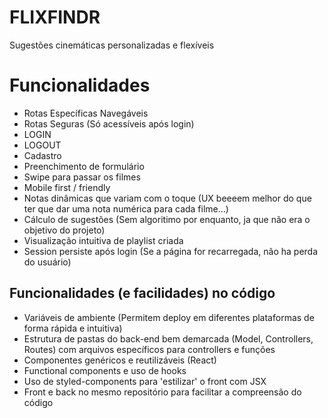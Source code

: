 # FLIXFINDR
Sugestões cinemáticas personalizadas e flexíveis

 # Funcionalidades
* Rotas Específicas Navegáveis
* Rotas Seguras (Só acessíveis após login)
* LOGIN
* LOGOUT
* Cadastro
* Preenchimento de formulário
* Swipe para passar os filmes
* Mobile first / friendly
* Notas dinâmicas que variam com o toque (UX beeeem melhor do que ter que dar uma nota numérica para cada filme...)
* Cálculo de sugestões (Sem algoritimo por enquanto, ja que não era o objetivo do projeto)
* Visualização intuitiva de playlist criada
* Session persiste após login (Se a página for recarregada, não ha perda do usuário)

## Funcionalidades (e facilidades) no código
* Variáveis de ambiente (Permitem deploy em diferentes plataformas de forma rápida e intuitiva)
* Estrutura de pastas do back-end bem demarcada (Model, Controllers, Routes) com arquivos específicos para controllers e funções
* Componentes genéricos e reutilizáveis (React)
* Functional components e uso de hooks
* Uso de styled-components para 'estilizar' o front com JSX
* Front e back no mesmo repositório para facilitar a compreensão do código
